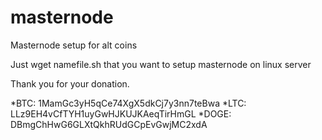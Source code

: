# masternode

Masternode setup for alt coins

Just wget namefile.sh that you want to setup masternode on linux server


Thank you for your donation.

*BTC: 1MamGc3yH5qCe74XgX5dkCj7y3nn7teBwa
*LTC: LLz9EH4vCfTYH1uyGwHJKUJKAeqTirHmGL
*DOGE: DBmgChHwG6GLXtQkhRUdGCpEvGwjMC2xdA
